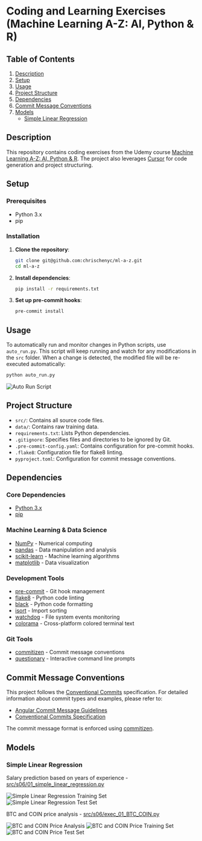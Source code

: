 # Coding and Learning Exercises (Machine Learning A-Z: AI, Python & R)

## Table of Contents
1. [Description](#description)
2. [Setup](#setup)
3. [Usage](#usage)
4. [Project Structure](#project-structure)
5. [Dependencies](#dependencies)
6. [Commit Message Conventions](#commit-message-conventions)
7. [Models](#models)
   - [Simple Linear Regression](#simple-linear-regression)

## Description

This repository contains coding exercises from the Udemy course [Machine Learning A-Z: AI, Python & R](https://www.udemy.com/course/machinelearning). The project also leverages [Cursor](https://cursor.sh/) for code generation and project structuring.

## Setup

### Prerequisites

- Python 3.x
- pip

### Installation

1. **Clone the repository**:
   ```bash
   git clone git@github.com:chrischenyc/ml-a-z.git
   cd ml-a-z
   ```

2. **Install dependencies**:
   ```bash
   pip install -r requirements.txt
   ```

3. **Set up pre-commit hooks**:
   ```bash
   pre-commit install
   ```

## Usage

To automatically run and monitor changes in Python scripts, use `auto_run.py`. This script will keep running and watch for any modifications in the `src` folder. When a change is detected, the modified file will be re-executed automatically:
   ```bash
   python auto_run.py
   ```

![Auto Run Script](docs/auto-run.png)


## Project Structure

- `src/`: Contains all source code files.
- `data/`: Contains raw training data.
- `requirements.txt`: Lists Python dependencies.
- `.gitignore`: Specifies files and directories to be ignored by Git.
- `.pre-commit-config.yaml`: Contains configuration for pre-commit hooks.
- `.flake8`: Configuration file for flake8 linting.
- `pyproject.toml`: Configuration for commit message conventions.

## Dependencies

### Core Dependencies
- [Python 3.x](https://www.python.org/)
- [pip](https://pip.pypa.io/en/stable/)

### Machine Learning & Data Science
- [NumPy](https://github.com/numpy/numpy) - Numerical computing
- [pandas](https://github.com/pandas-dev/pandas) - Data manipulation and analysis
- [scikit-learn](https://github.com/scikit-learn/scikit-learn) - Machine learning algorithms
- [matplotlib](https://github.com/matplotlib/matplotlib) - Data visualization

### Development Tools
- [pre-commit](https://github.com/pre-commit/pre-commit) - Git hook management
- [flake8](https://github.com/PyCQA/flake8) - Python code linting
- [black](https://github.com/psf/black) - Python code formatting
- [isort](https://github.com/PyCQA/isort) - Import sorting
- [watchdog](https://github.com/gorakhargosh/watchdog) - File system events monitoring
- [colorama](https://github.com/tartley/colorama) - Cross-platform colored terminal text

### Git Tools
- [commitizen](https://github.com/commitizen-tools/commitizen) - Commit message conventions
- [questionary](https://github.com/tmbo/questionary) - Interactive command line prompts

## Commit Message Conventions

This project follows the [Conventional Commits](https://www.conventionalcommits.org/) specification. For detailed information about commit types and examples, please refer to:

- [Angular Commit Message Guidelines](https://github.com/angular/angular/blob/main/CONTRIBUTING.md#-commit-message-format)
- [Conventional Commits Specification](https://www.conventionalcommits.org/en/v1.0.0/)

The commit message format is enforced using [commitizen](https://github.com/commitizen-tools/commitizen).

## Models

### Simple Linear Regression
Salary prediction based on years of experience - [src/s06/01_simple_linear_regression.py](src/s06/01_simple_linear_regression.py)

![Simple Linear Regression Training Set](output/s06_01_simple_linear_regression_training_set.png)
![Simple Linear Regression Test Set](output/s06_01_simple_linear_regression_test_set.png)

BTC and COIN price analysis - [src/s06/exec_01_BTC_COIN.py](src/s06/exec_01_BTC_COIN.py)

![BTC and COIN Price Analysis](output/s06_exec_01_BTC_COIN_price.png)
![BTC and COIN Price Training Set](output/s06_exec_01_BTC_COIN_price_training_set.png)
![BTC and COIN Price Test Set](output/s06_exec_01_BTC_COIN_price_test_set.png)

